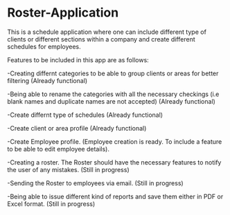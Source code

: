 # Roster-Application
This is a schedule application where one can include different type of clients or different sections within a company and create different schedules for employees.

Features to be included in this app are as follows:

-Creating differnt categories to be able to group clients or areas for better filtering (Already functional)

-Being able to rename the categories with all the necessary checkings (i.e blank names and duplicate names are not accepted) (Already functional)

-Create differnt type of schedules (Already functional)

-Create client or area profile (Already functional)

-Create Employee profile. (Employee creation is ready. To include a  feature to be able to edit employee details).

-Creating a roster. The Roster should have the necessary features to notify the user of any mistakes. (Still in progress)

-Sending the Roster to employees via email. (Still in progress)

-Being able to issue different kind of reports and save them either in PDF or Excel format. (Still in progress)
